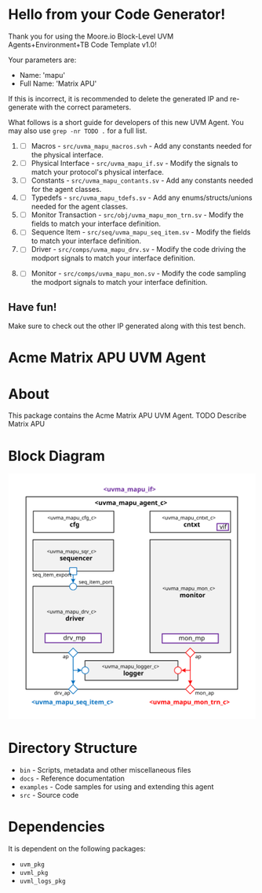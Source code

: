 # Hello from your Code Generator!
Thank you for using the Moore.io Block-Level UVM Agents+Environment+TB Code Template v1.0!

Your parameters are:
* Name: 'mapu'
* Full Name: 'Matrix APU'

If this is incorrect, it is recommended to delete the generated IP and re-generate with the correct parameters.

What follows is a short guide for developers of this new UVM Agent. You may also use `grep -nr TODO .` for a full list.


 1. - [ ] Macros - `src/uvma_mapu_macros.svh` - Add any constants needed for the physical interface.
 1. - [ ] Physical Interface - `src/uvma_mapu_if.sv` - Modify the signals to match your protocol's physical interface.
 1. - [ ] Constants - `src/uvma_mapu_contants.sv` - Add any constants needed for the agent classes.
 1. - [ ] Typedefs - `src/uvma_mapu_tdefs.sv` - Add any enums/structs/unions needed for the agent classes.
 1. - [ ] Monitor Transaction - `src/obj/uvma_mapu_mon_trn.sv` - Modify the fields to match your interface definition.
 1. - [ ] Sequence Item - `src/seq/uvma_mapu_seq_item.sv` - Modify the fields to match your interface definition.
 1. - [ ] Driver - `src/comps/uvma_mapu_drv.sv` - Modify the code driving the modport signals to match your interface definition.
 1. - [ ] Monitor - `src/comps/uvma_mapu_mon.sv` - Modify the code sampling the modport signals to match your interface definition.


## Have fun!
Make sure to check out the other IP generated along with this test bench.




# Acme Matrix APU UVM Agent


# About
This package contains the Acme Matrix APU UVM Agent.
TODO Describe Matrix APU


# Block Diagram
![alt text](./docs/agent_block_diagram.svg "Matrix APU UVM Agent Block Diagram")

# Directory Structure
* `bin` - Scripts, metadata and other miscellaneous files
* `docs` - Reference documentation
* `examples` - Code samples for using and extending this agent
* `src` - Source code


# Dependencies
It is dependent on the following packages:

* `uvm_pkg`
* `uvml_pkg`
* `uvml_logs_pkg`